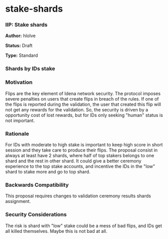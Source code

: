 # stake-shards


### IIP: Stake shards

**Author:** hlolve

**Status:** Draft

**Type:** Standard

### Shards by IDs stake

### Motivation

Flips are the key element of Idena network security.
The protocol imposes severe penalties on users that create flips in breach of the rules.
If one of the flips is reported during the validation, the user that created this flip will not get any rewards for the validation.
So, the security is driven by a opportunity cost of lost rewards, but for IDs only seeking "human" status is not important.

### Rationale

For IDs with moderate to high stake is important to keep high score in short session and they take care to produce their flips.
The proposal consist in always at least have 2 shards, where half of top stakers belongs to one shard and the rest in other shard.
It could give a better ceremony experience to the top stake accounts, and incentive the IDs in the "low" shard to stake more and go to top shard.


### Backwards Compatibility

This proposal requires changes to validation ceremony results shards assignment.

### Security Considerations

The risk is shard with "low" stake could be a mess of bad flips, and IDs get all killed themselves. Maybe this is not bad at all.
